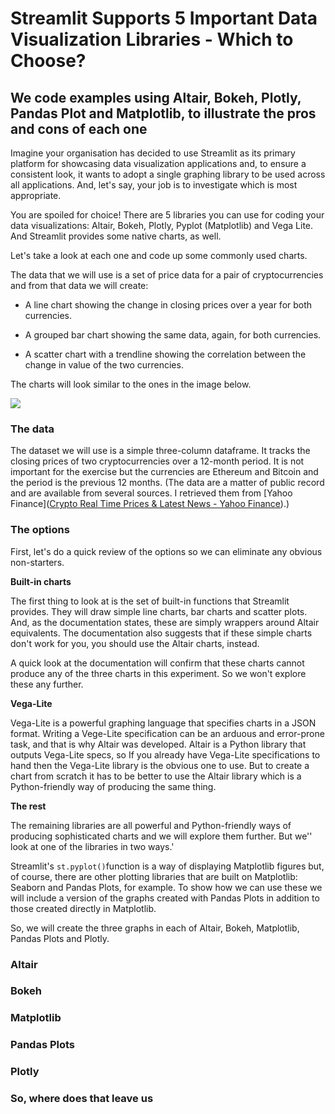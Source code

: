 # Streamlit Supports 5 Important Data Visualization Libraries - Which to Choose?

## We code examples using Altair, Bokeh, Plotly, Pandas Plot and Matplotlib, to illustrate the pros and cons of each one

Imagine your organisation has decided to use Streamlit as its primary platform for showcasing data visualization applications and, to ensure a consistent look, it wants to adopt a single graphing library to be used across all applications. And, let's say, your job is to investigate which is most appropriate.

You are spoiled for choice! There are 5 libraries you can use for coding your data visualizations: Altair, Bokeh, Plotly, Pyplot (Matplotlib) and Vega Lite. And Streamlit provides some native charts, as well.

Let's take a look at each one and code up some commonly used charts. 

The data that we will use is a set of price data for a pair of cryptocurrencies and from that data we will create:

- A line chart showing the change in closing prices over a year for both currencies.

- A grouped bar chart showing the same data, again, for both currencies.

- A scatter chart with a trendline showing the correlation between the change in value of the two currencies.

The charts will look similar to the ones in the image below.

![](../images/rowcharts.png)

### The data

The dataset we will use is a simple three-column dataframe. It tracks the closing prices of two cryptocurrencies over a 12-month period. It is not important for the exercise but the currencies are Ethereum and Bitcoin and the period is the previous 12 months. (The data are a matter of public record and are available from several sources. I retrieved them from [Yahoo Finance]([Crypto Real Time Prices &amp; Latest News - Yahoo Finance](https://finance.yahoo.com/crypto/)).)

### The options

First, let's do a quick review of the options so we can eliminate any obvious non-starters.

__Built-in charts__

The first thing to look at is the set of built-in functions that Streamlit provides. They will draw simple line charts, bar charts and scatter plots. And, as the documentation states, these are simply wrappers around Altair equivalents. The documentation also suggests that if these simple charts don't work for you, you should use the Altair charts, instead.

A quick look at the documentation will confirm that these charts cannot produce any of the three charts in this experiment. So we won't explore these any further.

__Vega-Lite__

Vega-Lite is a powerful graphing language that specifies charts in a JSON format. Writing a Vege-Lite specification can be an arduous and error-prone task, and that is why Altair was developed. Altair is a Python library that outputs Vega-Lite specs, so If you already have Vega-Lite specifications to hand then the Vega-Lite library is the obvious one to use. But to create a chart from scratch it has to be better to use the Altair library which is a Python-friendly way of producing the same thing.

__The rest__

The remaining libraries are all powerful and Python-friendly ways of producing sophisticated charts and we will explore them further.  But we'' look at one of the libraries in two ways.'

Streamlit's `st.pyplot()`function is a way of displaying Matplotlib figures but, of course, there are other plotting libraries that are built on Matplotlib: Seaborn and Pandas Plots, for example. To show how we can use these we will include a version of the graphs created with Pandas Plots in addition to those created directly in Matplotlib.

So, we will create the three graphs in each of Altair, Bokeh, Matplotlib, Pandas Plots and Plotly.

### Altair



### Bokeh



### Matplotlib



### Pandas Plots



### Plotly



### So, where does that leave us


